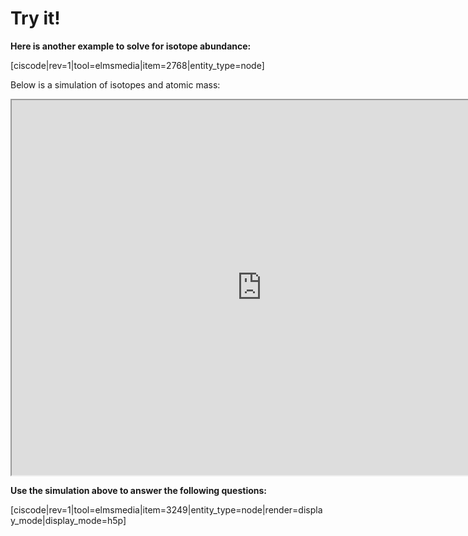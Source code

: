 # Try it!

**Here is another example to solve for isotope abundance:**

[ciscode|rev=1|tool=elmsmedia|item=2768|entity_type=node]


Below is a simulation of isotopes and atomic mass:

<iframe src="https://phet.colorado.edu/sims/html/isotopes-and-atomic-mass/latest/isotopes-and-atomic-mass_en.html" width="800" height="600" scrolling="no" allowfullscreen></iframe>

**Use the simulation above to answer the following questions:**

[ciscode|rev=1|tool=elmsmedia|item=3249|entity_type=node|render=display_mode|display_mode=h5p]

<houck-math> </houck-math>